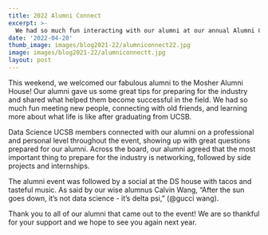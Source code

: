 ```yaml
---
title: 2022 Alumni Connect
excerpt: >-
  We had so much fun interacting with our alumni at our annual Alumni Connect!
date: '2022-04-20'
thumb_image: images/blog2021-22/alumniconnect22.jpg
image: images/blog2021-22/alumniconnectt.jpg
layout: post
---
```


This weekend, we welcomed our fabulous alumni to the Mosher Alumni House! Our alumni gave us some great tips for preparing for the industry and shared what helped them become successful in the field. We had so much fun meeting new people, connecting with old friends, and learning more about what life is like after graduating from UCSB. 

Data Science UCSB members connected with our alumni on a professional and personal level throughout the event, showing up with great questions prepared for our alumni. Across the board, our alumni agreed that the most important thing to prepare for the industry is networking, followed by side projects and internships. 

The alumni event was followed by a social at the DS house with tacos and tasteful music. As said by our wise alumnus Calvin Wang, “After the sun goes down, it’s not data science - it’s delta psi,” (@gucci wang).

Thank you to all of our alumni that came out to the event! We are so thankful for your support and we hope to see you again next year. 
